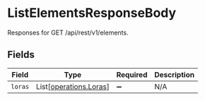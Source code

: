 # ListElementsResponseBody

Responses for GET /api/rest/v1/elements.


## Fields

| Field                                                      | Type                                                       | Required                                                   | Description                                                |
| ---------------------------------------------------------- | ---------------------------------------------------------- | ---------------------------------------------------------- | ---------------------------------------------------------- |
| `loras`                                                    | List[[operations.Loras](../../models/operations/loras.md)] | :heavy_minus_sign:                                         | N/A                                                        |